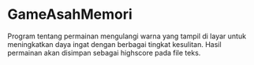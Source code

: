 # GameAsahMemori
Program tentang permainan mengulangi warna yang tampil di layar untuk meningkatkan daya ingat dengan berbagai tingkat kesulitan. Hasil permainan akan disimpan sebagai highscore pada file teks.
